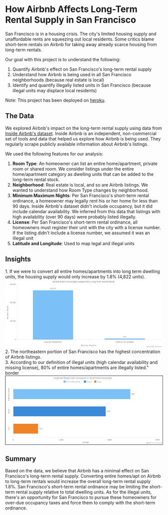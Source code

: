 <h1>How Airbnb Affects Long-Term Rental Supply in San Francisco</h1>
  
San Francisco is in a housing crisis. The city's limited housing supply and unaffordable rents are squeezing out local residents. Some critics blame short-term rentals on Airbnb for taking away already scarce housing from long-term rentals.

Our goal with this project is to understand the following:

1.  Quantify Airbnb's effect on San Francisco's long-term rental supply
2.  Understand how Airbnb is being used in all San Francisco neighborhoods (because real estate is local)
3.  Identify and quantify illegally listed units in San Francisco (because illegal units may displace local residents)

Note:  This project has been deployed on <a href="https://tranquil-shore-08023.herokuapp.com/">heroku</a>.

<h2>The Data</h2>
We explored Airbnb's impact on the long-term rental supply using data from <a href="http://insideairbnb.com/get-the-data.html">Inside Airbnb's dataset</a>.  Inside Airbnb is an independent, non-commercial set of tools and data that helped us explore how Airbnb is being used. They regularly scrape publicly available information about Airbnb's listings.

We used the following features for our analysis:
1.  <b>Room Type</b>:  An homeowner can list an entire home/apartment, private room or shared room.  We consider listings under the entire home/apartment category as dwelling units that can be added to the long-term rental stock.
2.  <b>Neighborhood</b>:  Real estate is local, and so are Airbnb listings.  We wanted to understand how Room Type changes by neighborhood.
3.  <b>Minimum Maximum Nights</b>:  Per San Francisco's short-term rental ordinance, a homeowner may legally rent his or her home for less than 90 days. Inside Airbnb's dataset didn't include occupancy, but it did include calendar availability.  We inferred from this data that listings with high availability (over 90 days) were probably listed illegally.
4.  <b>License</b>:  Per San Francisco's short-term rental ordinance, all homeowners must register their unit with the city with a license number.  If the listing didn't include a license number, we assumed it was an illegal unit
5.  <b>Latitude and Longitude</b>:  Used to map legal and illegal units

<h2>Insights</h2>
1.  If we were to convert all entire homes/apartments into long term dwelling units, the housing supply would only increase by 1.8% (4,822 units).<br>
<img src="https://raw.githubusercontent.com/TrevorLovesMommy/airbnb-project/master/static/images/sfentirehome.JPG">
2.  The northeastern portion of San Francisco has the highest concentration of Airbnb listings.<br>
3.  According to our definition of illegal units (high calendar availability and missing license), 80% of entire homes/apartments are illegally listed." border 
<img src="https://raw.githubusercontent.com/TrevorLovesMommy/airbnb-project/master/static/images/legalstatus.JPG" border ="1">

<h2>Summary</h2>
Based on the data, we believe that Airbnb has a minimal effect on San Francisco's long-term rental supply. Converting entire homes/apt on Airbnb to long-term rentals would increase the overall long-term rental supply 1.8%. San Francisco's short-term rental ordinance may be limiting the short-term rental supply relative to total dwelling units. As for the illegal units, there's an opportunity for San Francisco to pursue these homeowners for over-due occupancy taxes and force them to comply with the short-term ordinance.
